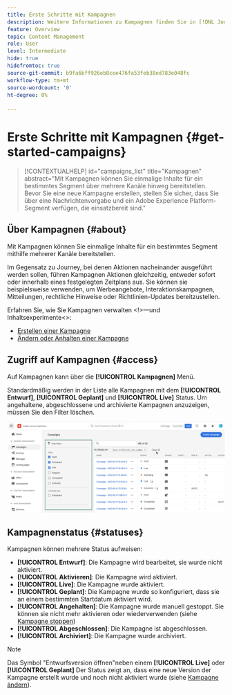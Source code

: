 ```yaml
---
title: Erste Schritte mit Kampagnen
description: Weitere Informationen zu Kampagnen finden Sie in [!DNL Journey Optimizer]
feature: Overview
topic: Content Management
role: User
level: Intermediate
hide: true
hidefromtoc: true
source-git-commit: b9fa6bff926eb8cee476fa53feb38ed783e048fc
workflow-type: tm+mt
source-wordcount: '0'
ht-degree: 0%

---
```



# Erste Schritte mit Kampagnen {#get-started-campaigns}

>[!CONTEXTUALHELP]
>id="campaigns_list"
>title="Kampagnen"
>abstract="Mit Kampagnen können Sie einmalige Inhalte für ein bestimmtes Segment über mehrere Kanäle hinweg bereitstellen. Bevor Sie eine neue Kampagne erstellen, stellen Sie sicher, dass Sie über eine Nachrichtenvorgabe und ein Adobe Experience Platform-Segment verfügen, die einsatzbereit sind."

## Über Kampagnen {#about}

Mit Kampagnen können Sie einmalige Inhalte für ein bestimmtes Segment mithilfe mehrerer Kanäle bereitstellen.

Im Gegensatz zu Journey, bei denen Aktionen nacheinander ausgeführt werden sollen, führen Kampagnen Aktionen gleichzeitig, entweder sofort oder innerhalb eines festgelegten Zeitplans aus. Sie können sie beispielsweise verwenden, um Werbeangebote, Interaktionskampagnen, Mitteilungen, rechtliche Hinweise oder Richtlinien-Updates bereitzustellen.

<!--Additionally, campaigns' content experiment feature allows you to test multiple variables of a delivery on populations samples, in order to define which treatment has the biggest impact on the targeted population.-->

Erfahren Sie, wie Sie Kampagnen verwalten &lt;!>—und Inhaltsexperimente&lt;>:
* [Erstellen einer Kampagne](create-campaign.md)
* [Ändern oder Anhalten einer Kampagne](modify-stop-campaign.md)
<!--* [Create a content experiment](content-experiment.md)-->

## Zugriff auf Kampagnen {#access}

Auf Kampagnen kann über die **[!UICONTROL Kampagnen]** Menü.

Standardmäßig werden in der Liste alle Kampagnen mit dem **[!UICONTROL Entwurf]**, **[!UICONTROL Geplant]** und **[!UICONTROL Live]** Status. Um angehaltene, abgeschlossene und archivierte Kampagnen anzuzeigen, müssen Sie den Filter löschen.

![](assets/create-campaign-list.png)

## Kampagnenstatus {#statuses}

Kampagnen können mehrere Status aufweisen:

* **[!UICONTROL Entwurf]**: Die Kampagne wird bearbeitet, sie wurde nicht aktiviert.
* **[!UICONTROL Aktivieren]**: Die Kampagne wird aktiviert.
* **[!UICONTROL Live]**: Die Kampagne wurde aktiviert.
* **[!UICONTROL Geplant]**: Die Kampagne wurde so konfiguriert, dass sie an einem bestimmten Startdatum aktiviert wird.
* **[!UICONTROL Angehalten]**: Die Kampagne wurde manuell gestoppt. Sie können sie nicht mehr aktivieren oder wiederverwenden (siehe [Kampagne stoppen](modify-stop-campaign.md#stop))
* **[!UICONTROL Abgeschlossen]**: Die Kampagne ist abgeschlossen.
* **[!UICONTROL Archiviert]**: Die Kampagne wurde archiviert.

>[!NOTE]
>
>Das Symbol &quot;Entwurfsversion öffnen&quot;neben einem **[!UICONTROL Live]** oder **[!UICONTROL Geplant]** Der Status zeigt an, dass eine neue Version der Kampagne erstellt wurde und noch nicht aktiviert wurde (siehe [Kampagne ändern](modify-stop-campaign.md#modify)).
